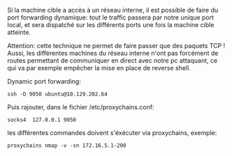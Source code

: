 Si la machine cible a accès à un réseau interne, il est possible de faire du port forwarding dynamique: tout le traffic passera par notre unique port local, et sera dispatché sur les différents ports une fois la machine cible atteinte.

Attention: cette technique ne permet de faire passer que des paquets TCP ! Aussi, les différentes machines du réseau interne n'ont pas forcément de routes permettant de communiquer en direct avec notre pc attaquant, ce qui va par exemple empêcher la mise en place de reverse shell.

Dynamic port forwarding:

```shell-session
ssh -D 9050 ubuntu@10.129.202.64
```

Puis rajouter, dans le fichier /etc/proxychains.conf:

```shell-session
socks4 	127.0.0.1 9050
```

les différentes commandes doivent s'éxécuter via proxychains, exemple:

```shell-session
proxychains nmap -v -sn 172.16.5.1-200
```
